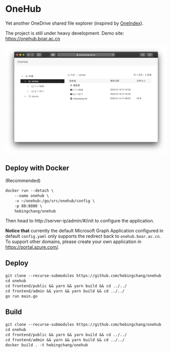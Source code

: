 # OneHub
Yet another OneDrive shared file explorer (inspired by [OneIndex](https://github.com/donwa/oneindex)).

The project is still under heavy development. Demo site: https://onehub.boar.ac.cn

![screenshot](https://github.com/hebingchang/onehub/raw/master/docs/screenshot.png)
## Deploy with Docker
(Recommended)
```shell script
docker run --detach \
    --name onehub \
    -v ~/onehub:/go/src/onehub/config \
    -p 80:8080 \
    hebingchang/onehub
```

Then head to http://server-ip/admin/#/init to configure the application.

**Notice that** currently the default Microsoft Graph Application configured in default `config.yaml` only supports the redirect back to `onehub.boar.ac.cn`. To support other domains, please create your own application in https://portal.azure.com/.
 
## Deploy
```shell script
git clone --recurse-submodules https://github.com/hebingchang/onehub
cd onehub
cd frontend/public && yarn && yarn build && cd ../../
cd frontend/admin && yarn && yarn build && cd ../../
go run main.go
```

## Build
```shell script
git clone --recurse-submodules https://github.com/hebingchang/onehub
cd onehub
cd frontend/public && yarn && yarn build && cd ../../
cd frontend/admin && yarn && yarn build && cd ../../
docker build . -t hebingchang/onehub
```